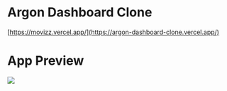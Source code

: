 # Argon Dashboard Clone

[https://movizz.vercel.app/](https://argon-dashboard-clone.vercel.app/)

# App Preview
<img src="https://github.com/merteldem1r/Argon-Dashboard/assets/113149328/3e6c2960-53b9-4e40-b07b-c06c594271bf"> 
